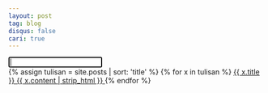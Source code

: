 ```yaml
---
layout: post
tag: blog
disqus: false
cari: true
---
```


<div class="form-group"><input type="text" class="form-control input_cari" autofocus=""></div>

<div class="list-group output_cari">
	{% assign tulisan = site.posts | sort: 'title' %}
	{% for x in tulisan %}
		<a href="{% if x.link %}{{ x.link }}{% else %}{{ x.url }}{% endif %}" class="list-group-item">
			{{ x.title }}
			<span class="sembunyi">{{ x.content | strip_html }}</span>
		</a>
	{% endfor %}
</div>